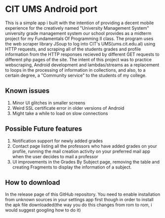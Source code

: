 # CIT UMS Android port
This is a simple app i built with the intention of providing a decent mobile experience for the creatively named \"University Management System\" university grade management system our school provides as a midterm project for my Fundamentals Of Programming II class. The program uses the web scraper library JSoup to log into CIT\'s UMS(ums.cit.edu.al) using HTTP requests, and scraping all of the students grades and profile information from the HTTP responses recieved by different GET requests to different php pages of the site. The intent of this project was to practice webscraping, Android development and lambdas/streams as a replacement to loops in the processing of information in collections, and also, to a certain degree, a \"Community service\" to the students of my college.

## Known issues
1. Minor UI glitches in smaller screens
2. Weird SSL certificate error in older versions of Android
3. Might take a while to load on slow connections

## Possible Future features
1. Notification support for newly added grades
2. Contact page listing all the professors who have added grades on your profile, running the mail creation activity on your preferred mail app when the user decides to mail a professor
3. UI improvements in the Grades By Subject page, removing the table and creating Fragments to display the information of a subject.

## How to download
In the release page of this GitHub repository. You need to enable installation from unknown sources in your settings app first though in order to install the apk file downloaded(the way you do this changes from rom to rom, i would suggest googling how to do it)

